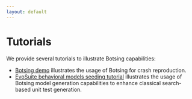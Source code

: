 ```yaml
---
layout: default
---
```


# Tutorials

We provide several tutorials to illustrate Botsing capabilities:

- [Botsing demo](https://github.com/STAMP-project/botsing-demo) illustrates the usage of Botsing for crash reproduction.
- [EvoSuite behavioral models seeding tutorial](https://github.com/STAMP-project/evosuite-model-seeding-tutorial) illustrates the usage of Botsing model generation capabilities to enhance classical search-based unit test generation.
